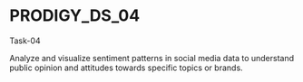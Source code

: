 # PRODIGY_DS_04

Task-04

Analyze and visualize sentiment patterns in social media data to understand public opinion and attitudes towards specific topics or brands.
